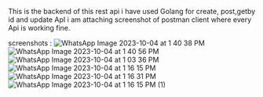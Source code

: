 This is the backend of this rest api i have used Golang for create, post,getby id and update ApI i am attaching screenshot of postman client where every Api is working fine.

screenshots : 
![WhatsApp Image 2023-10-04 at 1 40 38 PM](https://github.com/dragmaster019/Go-instasell/assets/83837160/0f8144f0-c424-4cf2-8bd1-3ff66f18167e)
![WhatsApp Image 2023-10-04 at 1 40 56 PM](https://github.com/dragmaster019/Go-instasell/assets/83837160/d242f502-29f6-4f28-886a-c3a88831bebb)
![WhatsApp Image 2023-10-04 at 1 03 36 PM](https://github.com/dragmaster019/Go-instasell/assets/83837160/0d240321-dbf3-45b3-89ac-29fe1c6eea30)
![WhatsApp Image 2023-10-04 at 1 16 15 PM](https://github.com/dragmaster019/Go-instasell/assets/83837160/4164ea3c-8d6b-4015-8ab8-478e4c67e3b0)
![WhatsApp Image 2023-10-04 at 1 16 31 PM](https://github.com/dragmaster019/Go-instasell/assets/83837160/f7591f02-de33-4b32-bed6-94849950c996)
![WhatsApp Image 2023-10-04 at 1 16 15 PM (1)](https://github.com/dragmaster019/Go-instasell/assets/83837160/5dfb5d46-255e-48f3-ae23-8885b5f32f18)
